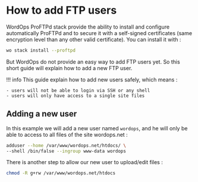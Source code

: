 # How to add FTP users

WordOps ProFTPd stack provide the ability to install and configure automatically ProFTPd and to secure it with a self-signed certificates (same encryption level than any other valid certificate). You can install it with :

```bash
wo stack install --proftpd
```

But WordOps do not provide an easy way to add FTP users yet. So this short guide will explain how to add a new FTP user.

!!! info
    This guide explain how to add new users safely, which means :

    - users will not be able to login via SSH or any shell
    - users will only have access to a single site files

## Adding a new user

In this example we will add a new user named `wordops`, and he will only be able to access to all files of the site wordops.net :

```bash
adduser --home /var/www/wordops.net/htdocs/ \
--shell /bin/false --ingroup www-data wordops
```

There is another step to allow our new user to upload/edit files :

```bash
chmod -R g+rw /var/www/wordops.net/htdocs
```